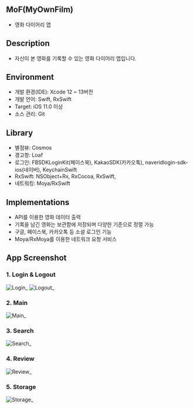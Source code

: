 ## MoF(MyOwnFilm)
* 영화 다이어리 앱

## Description
* 자신이 본 영화를 기록할 수 있는 영화 다이어리 앱입니다.

## Environment
* 개발 환경(IDE): Xcode 12 ~ 13버전
* 개발 언어: Swift, RxSwift
* Target: iOS 11.0 이상
* 소스 관리: Git

## Library
* 별점뷰: Cosmos
* 경고창: Loaf
* 로그인: FBSDKLoginKit(페이스북), KakaoSDK(카카오톡), naveridlogin-sdk-ios(네이버), KeychainSwift
* RxSwift: NSObject+Rx, RxCocoa, RxSwift, 
* 네트워킹: Moya/RxSwift

## Implementations
* API를 이용한 영화 데이터 출력
* 기록을 남긴 영화는 보관함에 저장되며 다양한 기준으로 정렬 가능
* 구글, 페이스북, 카카오톡 등 소셜 로그인 기능
* Moya/RxMoya를 이용한 네트워크 요청 서비스

## App Screenshot
### 1. Login & Logout
![Login_](https://user-images.githubusercontent.com/79038724/163719907-f5b3cea9-4e92-4922-877c-bbdb4443ab14.gif)
![Logout_](https://user-images.githubusercontent.com/79038724/163720020-0e97a693-6cec-4770-91d4-336d8bb72acc.gif)

### 2. Main
![Main_](https://user-images.githubusercontent.com/79038724/163717842-adba70e4-f888-4c07-9688-9d166301c9ff.gif)

### 3. Search
![Search_](https://user-images.githubusercontent.com/79038724/163722812-95fd74c7-18eb-498f-98bd-91edd2fcfad4.gif)

### 4. Review
![Review_](https://user-images.githubusercontent.com/79038724/163723975-240c8c73-7aec-49ea-968b-863bad9cd6b7.gif)

### 5. Storage
![Storage_](https://user-images.githubusercontent.com/79038724/163724318-c2a45e90-9ce6-490c-852a-dd2387a99833.gif)
